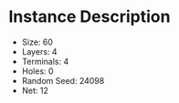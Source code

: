 # Instance Description

* Size: 60
* Layers: 4
* Terminals: 4
* Holes: 0
* Random Seed: 24098
* Net: 12
